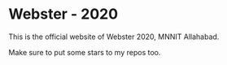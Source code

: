 # Webster - 2020
This is the official website of Webster 2020, MNNIT Allahabad.

Make sure to put some stars to my repos too.
